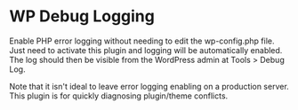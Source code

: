 # WP Debug Logging

Enable PHP error logging without needing to edit the wp-config.php file. Just need to activate this plugin and logging will be automatically enabled. The log should then be visible from the WordPress admin at Tools > Debug Log.

Note that it isn't ideal to leave error logging enabling on a production server. This plugin is for quickly diagnosing plugin/theme conflicts.
